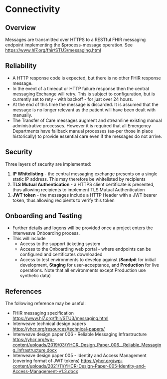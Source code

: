 # Connectivity

## Overview
Messages are transmitted over HTTPS to a RESTful FHIR messaging endpoint implementing the $process-message operation. See <https://www.hl7.org/fhir/STU3/messaging.html>


## Reliability
 - A HTTP response code is expected, but there is no other FHIR response message.
 - In the event of a timeout or HTTP failure response then the central messaging Exchange will retry. This is subject to configuration, but is currently set to rety - with backoff - for just over 24 hours.
 - At the end of this time the message is discarded. It is assumed that the message is no longer relevant as the patient will have been dealt with manually.
 - The Transfer of Care messages augment and streamline existing manual administrative processes. However it is required that all Emergency Departments have fallback manual processes (as-per those in place historically) to provide essential care even if the messages do not arrive.


## Security
Three layers of security are implemented:
1. **IP Whitelisting** - the central messaging exchange presents on a single static IP address. This may therefore be whitelisted by recipients
2. **TLS Mutual Authentication** - a HTTPS client certificate is presented, thus allowing recipients to implement TLS Mutual Authentication
3. **JWT token** - the messages include a HTTP Header with a JWT bearer token, thus allowing recipients to verify this token

## Onboarding and Testing
 - Further details and logons will be provided once a project enters the Interweave Onboarding process.
 - This will include 
   - Access to the support ticketing system
   - Access to the Onboarding web portal - where endpoints can be configured and certificates downloaded
   - Access to test environments to develop against (**Sandpit** for initial development, **Staging** for user-acceptance, and **Production** for live operations. Note that all environments except Production use synthetic data)

## References
The following reference may be useful:
 - FHIR messaging specification <https://www.hl7.org/fhir/STU3/messaging.html>
 - Interweave technical design papers <https://yhcr.org/resources/technical-papers/>
 - Interweave design paper 006 - Reliable Messaging Infrastructure <https://yhcr.org/wp-content/uploads/2019/03/YHCR_Design_Paper_006__Reliable_Messaging_Infrastructure.docx>
 - Interweave design paper 005 - Identity and Access Management (covering format of JWT tokens) <https://yhcr.org/wp-content/uploads/2021/11/YHCR-Design-Paper-005-Identity-and-Access-Management-v1.3.docx>


